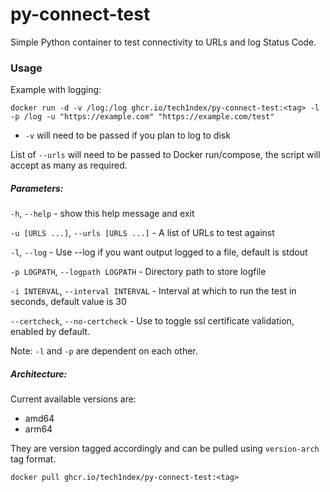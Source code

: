 # py-connect-test
Simple Python container to test connectivity to URLs and log Status Code.

### Usage

Example with logging:

```
docker run -d -v /log:/log ghcr.io/tech1ndex/py-connect-test:<tag> -l -p /log -u "https://example.com" "https://example.com/test"
```

- `-v` will need to be passed if you plan to log to disk

List of `--urls` will need to be passed to Docker run/compose, the script will accept as many as required.


##### Parameters:

  `-h`, `--help` - show this help message and exit

  `-u [URLS ...]`, `--urls [URLS ...]` - A list of URLs to test against

  `-l`, `--log` - Use --log if you want output logged to a file, default is stdout

  `-p LOGPATH`, `--logpath LOGPATH` - Directory path to store logfile

  `-i INTERVAL`, `--interval INTERVAL` - Interval at which to run the test in seconds, default value is 30

  `--certcheck`, `--no-certcheck` - Use to toggle ssl certificate validation, enabled by default.

  Note: `-l` and `-p` are dependent on each other. 

##### Architecture: 

Current available versions are:
  - amd64
  - arm64

They are version tagged accordingly and can be pulled using `version-arch` tag format.

```
docker pull ghcr.io/tech1ndex/py-connect-test:<tag>
```